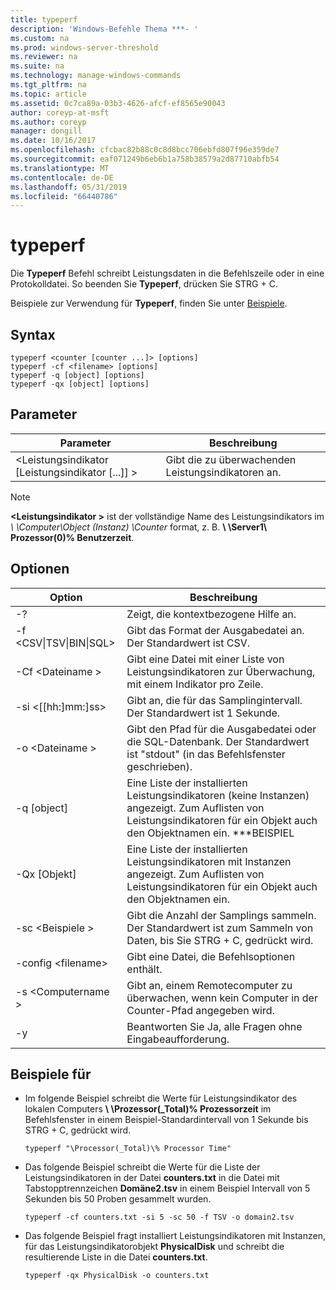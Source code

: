 ```yaml
---
title: typeperf
description: 'Windows-Befehle Thema ***- '
ms.custom: na
ms.prod: windows-server-threshold
ms.reviewer: na
ms.suite: na
ms.technology: manage-windows-commands
ms.tgt_pltfrm: na
ms.topic: article
ms.assetid: 0c7ca89a-03b3-4626-afcf-ef8565e90043
author: coreyp-at-msft
ms.author: coreyp
manager: dongill
ms.date: 10/16/2017
ms.openlocfilehash: cfcbac82b88c0c8d8bcc706ebfd807f96e359de7
ms.sourcegitcommit: eaf071249b6eb6b1a758b38579a2d87710abfb54
ms.translationtype: MT
ms.contentlocale: de-DE
ms.lasthandoff: 05/31/2019
ms.locfileid: "66440786"
---
```

# <a name="typeperf"></a>typeperf



Die **Typeperf** Befehl schreibt Leistungsdaten in die Befehlszeile oder in eine Protokolldatei. So beenden Sie **Typeperf**, drücken Sie STRG + C.

Beispiele zur Verwendung für **Typeperf**, finden Sie unter [Beispiele](#BKMK_EXAMPLES).

## <a name="syntax"></a>Syntax

```
typeperf <counter [counter ...]> [options]
typeperf -cf <filename> [options]
typeperf -q [object] [options]
typeperf -qx [object] [options]
```

## <a name="parameters"></a>Parameter

|Parameter|Beschreibung|
|---------|-----------|
|\<Leistungsindikator [Leistungsindikator [...]] >|Gibt die zu überwachenden Leistungsindikatoren an.|

> [!NOTE]
> **\<Leistungsindikator >** ist der vollständige Name des Leistungsindikators im  *\\ \\Computer\Object (Instanz) \Counter* format, z. B.  **\\ \\Server1\ Prozessor(0)\% Benutzerzeit**.

## <a name="options"></a>Optionen

|                   Option                   |                                                         Beschreibung                                                          |
|--------------------------------------------|------------------------------------------------------------------------------------------------------------------------------|
|                     -?                     |                                               Zeigt, die kontextbezogene Hilfe an.                                               |
| -f \<CSV&verbar;TSV&verbar;BIN&verbar;SQL> |                                    Gibt das Format der Ausgabedatei an. Der Standardwert ist CSV.                                     |
|              -Cf \<Dateiname >               |              Gibt eine Datei mit einer Liste von Leistungsindikatoren zur Überwachung, mit einem Indikator pro Zeile.               |
|             -si <[[hh:]mm:]ss>             |                                  Gibt an, die für das Samplingintervall. Der Standardwert ist 1 Sekunde.                                   |
|               -o \<Dateiname >               |     Gibt den Pfad für die Ausgabedatei oder die SQL-Datenbank. Der Standardwert ist "stdout" (in das Befehlsfenster geschrieben).      |
|                -q [object]                 | Eine Liste der installierten Leistungsindikatoren (keine Instanzen) angezeigt. Zum Auflisten von Leistungsindikatoren für ein Objekt auch den Objektnamen ein. \*\*\*BEISPIEL |
|                -Qx [Objekt]                |        Eine Liste der installierten Leistungsindikatoren mit Instanzen angezeigt. Zum Auflisten von Leistungsindikatoren für ein Objekt auch den Objektnamen ein.        |
|               -sc \<Beispiele >               |             Gibt die Anzahl der Samplings sammeln. Der Standardwert ist zum Sammeln von Daten, bis Sie STRG + C, gedrückt wird.              |
|            -config \<filename>             |                                    Gibt eine Datei, die Befehlsoptionen enthält.                                     |
|            -s \<Computername >             |                   Gibt an, einem Remotecomputer zu überwachen, wenn kein Computer in der Counter-Pfad angegeben wird.                    |
|                     -y                     |                                        Beantworten Sie Ja, alle Fragen ohne Eingabeaufforderung.                                        |

## <a name="BKMK_EXAMPLES"></a>Beispiele für

- Im folgende Beispiel schreibt die Werte für Leistungsindikator des lokalen Computers  **\\ \\Prozessor(_Total)\% Prozessorzeit** im Befehlsfenster in einem Beispiel-Standardintervall von 1 Sekunde bis STRG + C, gedrückt wird.  
  ```
  typeperf "\Processor(_Total)\% Processor Time"
  ```  
- Das folgende Beispiel schreibt die Werte für die Liste der Leistungsindikatoren in der Datei **counters.txt** in die Datei mit Tabstopptrennzeichen **Domäne2.tsv** in einem Beispiel Intervall von 5 Sekunden bis 50 Proben gesammelt wurden.  
  ```
  typeperf -cf counters.txt -si 5 -sc 50 -f TSV -o domain2.tsv
  ```  
- Das folgende Beispiel fragt installiert Leistungsindikatoren mit Instanzen, für das Leistungsindikatorobjekt **PhysicalDisk** und schreibt die resultierende Liste in die Datei **counters.txt**.  
  ```
  typeperf -qx PhysicalDisk -o counters.txt
  ```
